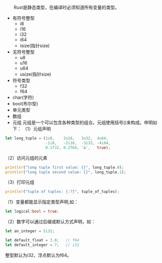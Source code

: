 &nbsp;&nbsp;&nbsp;&nbsp;&nbsp;&nbsp;&nbsp;Rust是静态类型，在编译时必须知道所有变量的类型。
+ 有符号整型
    + i8
    + i16
    + i32
    + i64
    + isize(指针size)
+ 无符号整型
    + u8
    + u16
    + u64
    + usize(指针size)
+ 符号类型
    + f32
    + f64
+ char(字符)
+ bool(布尔型)
+ 单元类型
+ 数组
+ 元组
元组是一个可以包含各种类型的组合。元组使用括号()来构成。申明如下：
（1）元组声明
```rust
let long_tuple = (1u8,    2u16,   3u32,  4u64,
                  -1i8,   -2i16,  -3i32, -4i64,
                  0.1f32, 0.2f64, 'a',   true);
```
（2）访问元组的元素
```rust
println!("long tuple first value: {}", long_tuple.0);
println!("long tuple second value: {}", long_tuple.1);
```
（3）打印元组
```rust
println!("tuple of tuples: {:?}", tuple_of_tuples);
```
（1）变量都能显示指定类型声明,如：
```rust
let logical:bool = true;
```
（2）数字可以通过后缀或默认方式声明，如：
```rust
let an_integer = 5i32;
```
```rust
let default_float = 3.0;   // f64
let default_integer = 7;   // i32
```

整型默认为i32，浮点默认为f64。
